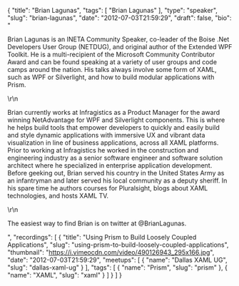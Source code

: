 {
  "title": "Brian Lagunas",
  "tags": [
    "Brian Lagunas"
  ],
  "type": "speaker",
  "slug": "brian-lagunas",
  "date": "2012-07-03T21:59:29",
  "draft": false,
  "bio": "<p>Brian Lagunas is an INETA Community Speaker, co-leader of the Boise .Net Developers User Group (NETDUG), and original author of the Extended WPF Toolkit. He is a multi-recipient of the Microsoft Community Contributor Award and can be found speaking at a variety of user groups and code camps around the nation. His talks always involve some form of XAML, such as WPF or Silverlight, and how to build modular applications with Prism. </p>\r\n<p>Brian currently works at Infragistics as a Product Manager for the award winning NetAdvantage for WPF and Silverlight components. This is where he helps build tools that empower developers to quickly and easily build and style dynamic applications with immersive UX and vibrant data visualization in line of business applications, across all XAML platforms. Prior to working at Infragistics he worked in the construction and engineering industry as a senior software engineer and software solution architect where he specialized in enterprise application development. Before geeking out, Brian served his country in the United States Army as an infantryman and later served his local community as a deputy sheriff. In his spare time he authors courses for Pluralsight, blogs about XAML technologies, and hosts XAML TV.</p>\r\n<p>The easiest way to find Brian is on twitter at @BrianLagunas. </p>",
  "recordings": [
    {
      "title": "Using Prism to Build Loosely Coupled Applications",
      "slug": "using-prism-to-build-loosely-coupled-applications",
      "thumbnail": "https://i.vimeocdn.com/video/490126943_295x166.jpg",
      "date": "2012-07-03T21:59:29",
      "meetups": [
        {
          "name": "Dallas XAML UG",
          "slug": "dallas-xaml-ug"
        }
      ],
      "tags": [
        {
          "name": "Prism",
          "slug": "prism"
        },
        {
          "name": "XAML",
          "slug": "xaml"
        }
      ]
    }
  ]
}